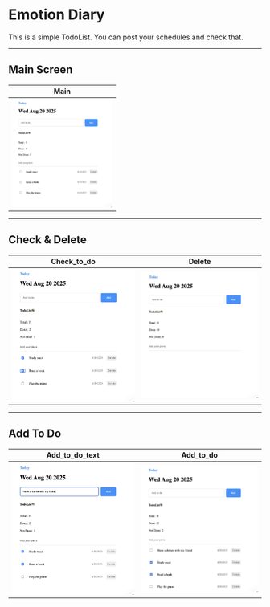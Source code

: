 # Emotion Diary

This is a simple TodoList. You can post your schedules and check that.  

---

## Main Screen

| Main |
|------------|
| <img src="./images/1.Main.JPG" alt="main" width="200"/> |

---

## Check & Delete

| Check_to_do | Delete |
|-------------------|------------------|
| <img src="./images/2.Check_to_do.JPG" alt="check_to_do" width="300"/> | <img src="./images/3.Delete.JPG" alt="delete" width="300"/> |

---

## Add To Do

| Add_to_do_text | Add_to_do |
|---------------------|----------------------|
| <img src="./images/5.Add_to_do_text.JPG" alt="add_to_do_text" width="300"/> | <img src="./images/4.Add_to_do.JPG" alt="add_to_do" width="300"/> |



